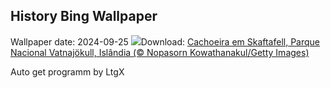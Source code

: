## History Bing Wallpaper
Wallpaper date: 2024-09-25
![](https://www.bing.com/th?id=OHR.SkaftafellWaterfall_PT-BR0775400551_UHD.jpg&w=1000)Download: [Cachoeira em Skaftafell, Parque Nacional Vatnajökull, Islândia (© Nopasorn Kowathanakul/Getty Images)](https://www.bing.com/th?id=OHR.SkaftafellWaterfall_PT-BR0775400551_UHD.jpg)

Auto get programm by LtgX
